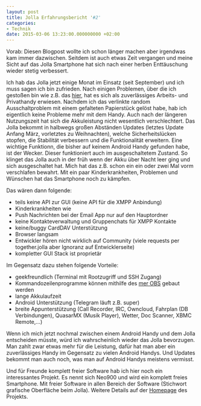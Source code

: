 ```yaml
---
layout: post
title: Jolla Erfahrungsbericht '#2'
categories:
- Technik
date: 2015-03-06 13:23:00.000000000 +02:00
---
```


Vorab: Diesen Blogpost wollte ich schon länger machen aber irgendwas kam immer dazwischen. Seitdem ist auch etwas Zeit vergangen und meine Sicht auf das Jolla Smartphone hat sich nach einer herben Enttäuschung wieder stetig verbessert.

Ich hab das Jolla jetzt einige Monat im Einsatz (seit September) und ich muss sagen ich bin zufrieden. Nach einigen Problemen, über die ich gestoßen bin wie z.B. das [hier](https://together.jolla.com/question/7144/jolla-randomly-shuts-down/?sort=votes&page=1), hat es sich als zuverlässiges Arbeits- und Privathandy erwiesen. Nachdem ich das verlinkte random Ausschaltproblem mit einem gefalteten Papierstück gelöst habe, hab ich eigentlich keine Probleme mehr mit dem Handy. Auch nach der längeren Nutzungszeit hat sich die Akkuleistung nicht wesentlich verschlechtert. Das Jolla bekommt in halbwegs großen Abständen Updates (letztes Update Anfang März, vorletztes zu Weihnachten), welche Sicherheitslücken stopfen, die Stabilität verbessern und die Funktionalität erweitern. Eine wichtige Funktionn, die bisher auf keinem Android Handy gefunden habe, ist der Wecker. Dieser funktioniert auch im ausgeschaltetem Zustand. So klinget das Jolla auch in der früh wenn der Akku über Nacht leer ging und sich ausgeschaltet hat. Mich hat das z.B. schon ein ein oder zwei Mal vorm verschlafen bewahrt. Mit ein paar Kinderkrankheiten, Problemen und Wünschen hat das Smartphone noch zu kämpfen.

Das wären dann folgende:

* teils keine API zur GUI (keine API für die XMPP Anbindung)
* Kinderkrankheiten wie
 * Push Nachrichten bei der Email App nur auf den Hauptordner
 * keine Kontakteverwaltung und Gruppenchats für XMPP Kontakte
* keine/buggy CardDAV Unterstützung
* Browser langsam
* Entwickler hören nicht wirklich auf Community (viele requests per together.jolla aber Ignoranz auf Entwicklerseite)
* kompletter GUI Stack ist proprietär

Im Gegensatz dazu stehen folgende Vorteile:

* geekfreundlich (Terminal mit Rootzugriff und SSH Zugang)
* Kommandozeilenprogramme können mithilfe des [mer OBS](https://build.merproject.org/) gebaut werden
* lange Akkulaufzeit
* Android Unterstützung (Telegram läuft z.B. super)
* breite Appunterstützung (Call Recorder, IRC, Owncloud, Fahrplan (DB Verbindungen), QuasarMX (Musik Player), Wetter, Doc Scanner, XBMC Remote,...)

Wenn ich mich jetzt nochmal zwischen einem Android Handy und dem Jolla entscheiden müsste, würd ich wahrscheinlich wieder das Jolla bevorzugen. Man zahlt zwar etwas mehr für die Leistung, dafür hat man aber ein zuverlässiges Handy im Gegensatz zu vielen Android Handys. Und Updates bekommt man auch noch, was man auf Android Handys meistens vermisst.

Und für Freunde komplett freier Software hab ich hier noch ein interessantes Projekt. Es nennt sich Neo900 und wird ein komplett freies Smartphone. Mit freier Software in allen Bereich der Software (Stichwort grafische Oberfläche beim Jolla). Weitere Details auf der [Homepage](http://neo900.org/) des Projekts.
